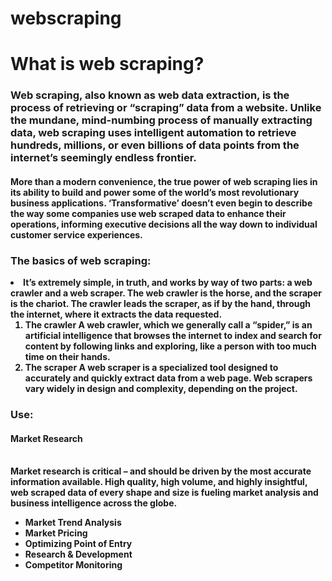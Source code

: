 # webscraping

<h1>What is web scraping? </h1>


<h3>Web scraping, also known as web data extraction, is the process of retrieving or “scraping” data from a website. Unlike the mundane, mind-numbing process of manually extracting data, web scraping uses intelligent automation to retrieve hundreds, millions, or even billions of data points from the internet’s seemingly endless frontier.</h3>

<h4><strong>More than a modern convenience, the true power of web scraping lies in its ability to build and power some of the world’s most revolutionary business applications. ‘Transformative’ doesn’t even begin to describe the way some companies use web scraped data to enhance their operations, informing executive decisions all the way down to individual customer service experiences.</strong></h4> 

<body> <B><h3>The basics of web scraping:</h3></B>
<strong><li>It’s extremely simple, in truth, and works by way of two parts: a web crawler and a web scraper. The web crawler is the horse, and the scraper is the chariot. The crawler leads the scraper, as if by the hand, through the internet, where it extracts the data requested.

<ol><li>The crawler
A web crawler, which we generally call a “spider,” is an artificial intelligence that browses the internet to index and search for content by following links and exploring, like a person with too much time on their hands.

<li>The scraper
A web scraper is a specialized tool designed to accurately and quickly extract data from a web page. Web scrapers vary widely in design and complexity, depending on the project.</ol><strong>

<H3>Use:</H3>

<h4>Market Research</h4><br>
<strong>Market research is critical – and should be driven by the most accurate information available. High quality, high volume, and highly insightful, web scraped data of every shape and size is fueling market analysis and business intelligence across the globe.</strong>

<ul><li>Market Trend Analysis
<li>Market Pricing
<li>Optimizing Point of Entry
<li>Research & Development
<li>Competitor Monitoring
</ul>
